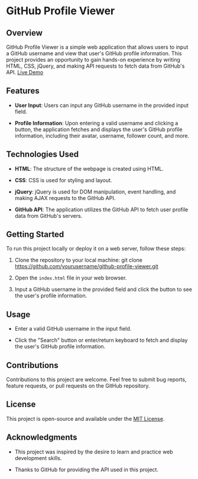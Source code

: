 # GitHub Profile Viewer

## Overview

GitHub Profile Viewer is a simple web application that allows users to input a GitHub username and view that user's GitHub profile information. This project provides an opportunity to gain hands-on experience by writing HTML, CSS, jQuery, and making API requests to fetch data from GitHub's API.
[Live Demo](https://your-demo-link-here.com)

## Features

- **User Input**: Users can input any GitHub username in the provided input field.

- **Profile Information**: Upon entering a valid username and clicking a button, the application fetches and displays the user's GitHub profile information, including their avatar, username, follower count, and more.

## Technologies Used

- **HTML**: The structure of the webpage is created using HTML.

- **CSS**: CSS is used for styling and layout.

- **jQuery**: jQuery is used for DOM manipulation, event handling, and making AJAX requests to the GitHub API.

- **GitHub API**: The application utilizes the GitHub API to fetch user profile data from GitHub's servers.

## Getting Started

To run this project locally or deploy it on a web server, follow these steps:

1. Clone the repository to your local machine: git clone https://github.com/yourusername/github-profile-viewer.git

2. Open the `index.html` file in your web browser.

3. Input a GitHub username in the provided field and click the button to see the user's profile information.

## Usage

- Enter a valid GitHub username in the input field.

- Click the "Search" button or enter/return keyboard to fetch and display the user's GitHub profile information.

## Contributions

Contributions to this project are welcome. Feel free to submit bug reports, feature requests, or pull requests on the GitHub repository.

## License

This project is open-source and available under the [MIT License](LICENSE).

## Acknowledgments

- This project was inspired by the desire to learn and practice web development skills.

- Thanks to GitHub for providing the API used in this project.


